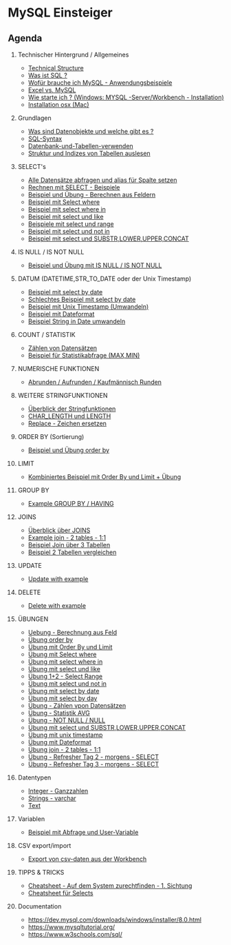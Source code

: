 # MySQL Einsteiger 

## Agenda 

  1. Technischer Hintergrund / Allgemeines 
     * [Technical Structure](/technical-background/basics.md)
     * [Was ist SQL ?](/technical-background/sql.md)
     * [Wofür brauche ich MySQL - Anwendungsbeispiele](/technical-background/projects.md)
     * [Excel vs. MySQL](/technical-background/excel-vs-mysql.md)
     * [Wie starte ich ? (Windows: MYSQL -Server/Workbench - Installation)](/installation-mysql-windows-8.md)
     * [Installation osx (Mac)](/installation-mysql-osx.md)
     
  1. Grundlagen 
     * [Was sind Datenobjekte und welche gibt es ?](/basics/database-objects.md) 
     * [SQL-Syntax](/basics/sql-syntax.md) 
     * [Datenbank-und-Tabellen-verwenden](/basics/databases-tables.md)
     * [Struktur und Indizes von Tabellen auslesen](/basics/struture-indexes-tables.md)

  1. SELECT's 
     * [Alle Datensätze abfragen und alias für Spalte setzen](/select/all-as-name.md) 
     * [Rechnen mit SELECT - Beispiele](/select/calculate.md)
     * [Beispiel und Übung - Berechnen aus Feldern](/select/beispiel-mit-berechnung-aus-feldern.md)
     * [Beispiel mit Select where ](/select/example-exercise-where.md)
     * [Beispiel mit select where in](/select/example-exercise-where-in.md) 
     * [Beispiel mit select und like](/select/using-like.md)
     * [Beispiele mit select und range](/select/example-select-range.md)
     * [Beispiel mit select und not in](/select/example-select-not-in.md) 
     * [Beispiel mit select und SUBSTR,LOWER,UPPER,CONCAT](/select/example-string-functions.md)
   
  1. IS NULL / IS NOT NULL 
     * [Beispiel und Übung mit IS NULL / IS NOT NULL](/select/example-is-null.md)
   
  1. DATUM (DATETIME,STR_TO_DATE oder der Unix Timestamp)
     * [Beispiel mit select by date](/select/example-select-by-date.md)
     * [Schlechtes Beispiel mit select by date](/select/bad-example-select-by-date.md)
     * [Beispiel mit Unix Timestamp (Umwandeln)](/select/unix-timestamp.md)  
     * [Beispiel mit Dateformat](/select/example-dateformat.md)
     * [Beispiel String in Date umwandeln](/select/str-to-date.md) 
   
  1. COUNT / STATISTIK  
     * [Zählen von Datensätzen](/select/count-rows.md) 
     * [Beispiel für Statistikabfrage (MAX,MIN)](/select/statistik.md) 
   
  1. NUMERISCHE FUNKTIONEN 
     * [Abrunden / Aufrunden / Kaufmännisch Runden](/select/functions-round-ceil-floor.md)  
   
  1. WEITERE STRINGFUNKTIONEN
     * [Überblick der Stringfunktionen](https://dev.mysql.com/doc/refman/8.0/en/string-functions.html)
     * [CHAR_LENGTH und LENGTH](/select/char_length_length.md)
     * [Replace - Zeichen ersetzen](/select/replace.md) 
   
   
  1. ORDER BY (Sortierung)   
     * [Beispiel und Übung order by](/select/beispiel-order-by-mit-uebung.md)

  1. LIMIT 
     * [Kombiniertes Beispiel mit Order By und Limit + Übung](/select/example-exercise-order-by-limit.md)

  1. GROUP BY 
     * [Example GROUP BY / HAVING](/select/group-by-and-having.md)

  1. JOINS 
     * [Überblick über JOINS](/joins/simple-overview.md)
     * [Example join - 2 tables - 1:1](/joins/example-join.md) 
     * [Beispiel Join über 3 Tabellen](/joins/beispiel-join-ueber-3-tabellen.md)
     * [Beispiel 2 Tabellen vergleichen](/joins/beispiel-2-tabellen-vergleichen.md) 
    
  1. UPDATE 
     * [Update with example](/update/examples.md) 

  1. DELETE 
     * [Delete with example](/delete/examples.md)  
    
  1. ÜBUNGEN 
     * [Uebung - Berechnung aus Feld](beispiel-mit-berechnung-aus-feldern.md) 
     * [Übung order by](/select/beispiel-order-by-mit-uebung.md)
     * [Übung mit Order By und Limit](/select/example-exercise-order-by-limit.md)
     * [Übung mit Select where ](/select/example-exercise-where.md)
     * [Übung mit select where in](/select/example-exercise-where-in.md) 
     * [Übung mit select und like](/select/using-like.md)
     * [Übung 1+2 - Select Range](/select/example-select-range.md)
     * [Übung mit select und not in](/select/example-select-not-in.md) 
     * [Übung mit select by date](/select/example-select-by-date.md)
     * [Übung mit select by day](/select/bad-example-select-by-date.md)
     * [Übung - Zählen vpon Datensätzen](/select/count-rows.md)
     * [Übung - Statistik AVG](/select/statistik.md)
     * [Übung - NOT NULL / NULL](/select/example-is-null.md)
     * [Übung mit select und SUBSTR,LOWER,UPPER,CONCAT](/select/example-string-functions.md)
     * [Übung mit unix timestamp](/select/unix-timestamp.md)
     * [Übung mit Dateformat](/select/example-dateformat.md)
     * [Übung join - 2 tables - 1:1](/joins/example-join.md)
     * [Übung - Refresher Tag 2 - morgens - SELECT](/select/uebung-tag-2-morgens.md)
     * [Übung - Refresher Tag 3 - morgens - SELECT](/select/uebung-tag-3-morgens.md)

  1. Datentypen 
     * [Integer - Ganzzahlen](/datatypes/int.md)
     * [Strings - varchar](/datatypes/varchar.md)
     * [Text](https://www.mysqltutorial.org/mysql-text/)

  1. Variablen 
     * [Beispiel mit Abfrage und User-Variable](/variables/example-query.md)

  1. CSV export/import 
     * [Export von csv-daten aus der Workbench](/import-export-csv/workbench-export.md)

  1. TIPPS & TRICKS 
     * [Cheatsheet - Auf dem System zurechtfinden - 1. Sichtung](cheatsheet/ueberblick.md) 
     * [Cheatsheet für Selects](cheatsheet/select.md)

  1. Documentation 
     * https://dev.mysql.com/downloads/windows/installer/8.0.html
     * https://www.mysqltutorial.org/
     * https://www.w3schools.com/sql/
  





  
